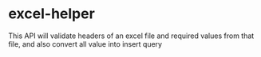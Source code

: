 # excel-helper
This API will validate headers of an excel file and required values from that file, and also convert all value into insert query
